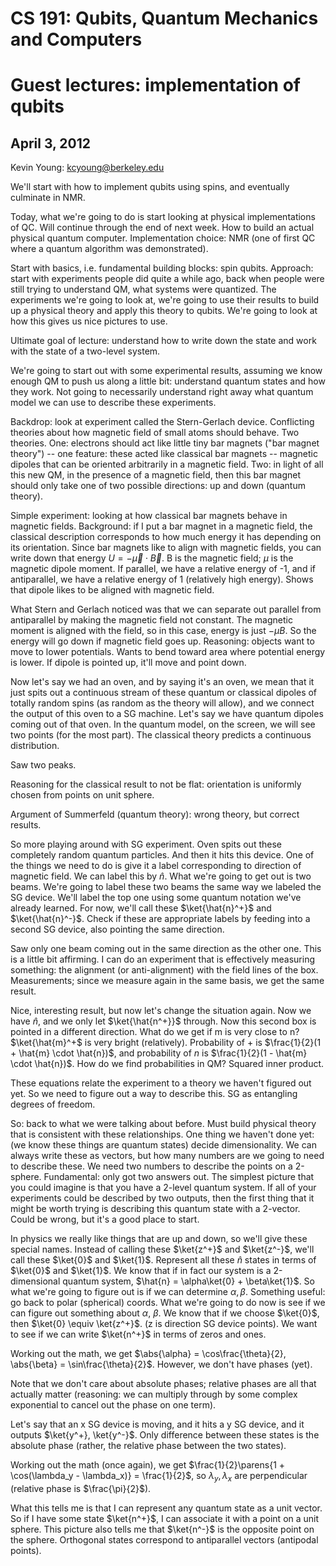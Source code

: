 CS 191: Qubits, Quantum Mechanics and Computers
===============================================
Guest lectures: implementation of qubits
========================================
April 3, 2012
-------------

Kevin Young: kcyoung@berkeley.edu

We'll start with how to implement qubits using spins, and eventually culminate in
NMR.

Today, what we're going to do is start looking at physical implementations
of QC. Will continue through the end of next week. How to build an actual
physical quantum computer. Implementation choice: NMR (one of first QC
where a quantum algorithm was demonstrated).

Start with basics, i.e. fundamental building blocks: spin qubits. Approach:
start with experiments people did quite a while ago, back when people were
still trying to understand QM, what systems were quantized. The experiments
we're going to look at, we're going to use their results to build up a
physical theory and apply this theory to qubits. We're going to look at how
this gives us nice pictures to use.

Ultimate goal of lecture: understand how to write down the state and work
with the state of a two-level system.

We're going to start out with some experimental results, assuming we know
enough QM to push us along a little bit: understand quantum states and how
they work. Not going to necessarily understand right away what quantum
model we can use to describe these experiments.

Backdrop: look at experiment called the Stern-Gerlach device. Conflicting
theories about how magnetic field of small atoms should behave. Two
theories. One: electrons should act like little tiny bar magnets ("bar
magnet theory") -- one feature: these acted like classical bar magnets --
magnetic dipoles that can be oriented arbitrarily in a magnetic field. Two:
in light of all this new QM, in the presence of a magnetic field, then this
bar magnet should only take one of two possible directions: up and down
(quantum theory).

Simple experiment: looking at how classical bar magnets behave in magnetic
fields. Background: if I put a bar magnet in a magnetic field, the
classical description corresponds to how much energy it has depending on
its orientation. Since bar magnets like to align with magnetic fields, you
can write down that energy $U = -\vec{\mu} \cdot \vec{B}$. B is the
magnetic field; $\mu$ is the magnetic dipole moment. If parallel, we have a
relative energy of -1, and if antiparallel, we have a relative energy of 1
(relatively high energy). Shows that dipole likes to be aligned with
magnetic field.

What Stern and Gerlach noticed was that we can separate out parallel from
antiparallel by making the magnetic field not constant. The magnetic moment
is aligned with the field, so in this case, energy is just $-\mu B$. So the
energy will go down if magnetic field goes up. Reasoning: objects want to
move to lower potentials. Wants to bend toward area where potential energy
is lower. If dipole is pointed up, it'll move and point down.

Now let's say we had an oven, and by saying it's an oven, we mean that it
just spits out a continuous stream of these quantum or classical dipoles of
totally random spins (as random as the theory will allow), and we connect
the output of this oven to a SG machine. Let's say we have quantum dipoles
coming out of that oven. In the quantum model, on the screen, we will see
two points (for the most part). The classical theory predicts a continuous
distribution.

Saw two peaks.

Reasoning for the classical result to not be flat: orientation is uniformly
chosen from points on unit sphere.

Argument of Summerfeld (quantum theory): wrong theory, but correct results.

So more playing around with SG experiment. Oven spits out these completely
random quantum particles. And then it hits this device. One of the things
we need to do is give it a label corresponding to direction of magnetic
field. We can label this by $\hat{n}$. What we're going to get out is two
beams. We're going to label these two beams the same way we labeled the SG
device. We'll label the top one using some quantum notation we've already
learned. For now, we'll call these $\ket{\hat{n}^+}$ and
$\ket{\hat{n}^-}$. Check if these are appropriate labels by feeding into a
second SG device, also pointing the same direction.

Saw only one beam coming out in the same direction as the other one. This
is a little bit affirming. I can do an experiment that is effectively
measuring something: the alignment (or anti-alignment) with the field lines
of the box. Measurements; since we measure again in the same basis, we get
the same result.

Nice, interesting result, but now let's change the situation again. Now we
have $\hat{n}$, and we only let $\ket{\hat{n^+}}$ through. Now this second
box is pointed in a different direction. What do we get if m is very close
to n?  $\ket{\hat{m}^+$ is very bright (relatively). Probability of $+$ is
$\frac{1}{2}(1 + \hat{m} \cdot \hat{n})$, and probability of $n$ is
$\frac{1}{2}(1 - \hat{m} \cdot \hat{n})$. How do we find probabilities in
QM? Squared inner product.

These equations relate the experiment to a theory we haven't figured out
yet. So we need to figure out a way to describe this. SG as entangling
degrees of freedom.

So: back to what we were talking about before. Must build physical theory
that is consistent with these relationships. One thing we haven't done yet:
(we know these things are quantum states) decide dimensionality. We can
always write these as vectors, but how many numbers are we going to need to
describe these. We need two numbers to describe the points on a
2-sphere. Fundamental: only got two answers out. The simplest picture that
you could imagine is that you have a 2-level quantum system. If all of your
experiments could be described by two outputs, then the first thing that it
might be worth trying is describing this quantum state with a
2-vector. Could be wrong, but it's a good place to start.

In physics we really like things that are up and down, so we'll give these
special names. Instead of calling these $\ket{z^+}$ and $\ket{z^-}$, we'll
call these $\ket{0}$ and $\ket{1}$. Represent all these $\hat{n}$ states in
terms of $\ket{0}$ and $\ket{1}$. We know that if in fact our system is a
2-dimensional quantum system, $\hat{n} = \alpha\ket{0} + \beta\ket{1}$. So
what we're going to figure out is if we can determine $\alpha,
\beta$. Something useful: go back to polar (spherical) coords. What we're
going to do now is see if we can figure out something about $\alpha$,
$\beta$. We know that if we choose $\ket{0}$, then $\ket{0} \equiv
\ket{z^+}$. (z is direction SG device points). We want to see if we can
write $\ket{n^+}$ in terms of zeros and ones.

Working out the math, we get $\abs{\alpha} = \cos\frac{\theta}{2},
\abs{\beta} = \sin\frac{\theta}{2}$. However, we don't have phases
(yet).

Note that we don't care about absolute phases; relative phases are all that
actually matter (reasoning: we can multiply through by some complex
exponential to cancel out the phase on one term).

Let's say that an x SG device is moving, and it hits a y SG device, and it
outputs $\ket{y^+}, \ket{y^-}$. Only difference between these states is
the absolute phase (rather, the relative phase between the two states).

Working out the math (once again), we get $\frac{1}{2}\parens{1 +
\cos(\lambda_y - \lambda_x)} = \frac{1}{2}$, so $\lambda_y, \lambda_x$ are
perpendicular (relative phase is $\frac{\pi}{2}$).

What this tells me is that I can represent any quantum state as a unit
vector. So if I have some state $\ket{n^+}$, I can associate it with a point on
a unit sphere. This picture also tells me that $\ket{n^-}$ is the opposite
point on the sphere. Orthogonal states correspond to antiparallel vectors
(antipodal points).
